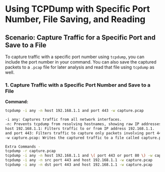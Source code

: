 # Using TCPDump with Specific Port Number, File Saving, and Reading

## Scenario: Capture Traffic for a Specific Port and Save to a File

To capture traffic with a specific port number using `tcpdump`, you can include the port number in your command. You can also save the captured packets to a `.pcap` file for later analysis and read that file using `tcpdump` as well.

### 1. Capture Traffic with a Specific Port Number and Save to a File

**Command:**

```bash
tcpdump -i any -n host 192.168.1.1 and port 443 -w capture.pcap

-i any: Captures traffic from all network interfaces.
-n: Prevents tcpdump from resolving hostnames, showing raw IP addresses.
host 192.168.1.1: Filters traffic to or from IP address 192.168.1.1.
and port 443: Filters traffic to capture only packets involving port 443 (HTTPS).
-w capture.pcap: Writes the captured traffic to a file called capture.pcap.

Extra Commands -
tcpdump -r capture.pcap
tcpdump -i any -n host 192.168.1.1 and \( port 443 or port 80 \) -w capture.pcap
tcpdump -i any -n src port 443 and host 192.168.1.1 -w capture.pcap
tcpdump -i any -n dst port 443 and host 192.168.1.1 -w capture.pcap
```
